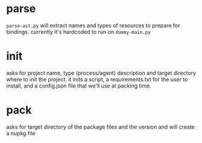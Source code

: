 # parse

`parse-ast.py` will extract names and types of resources to prepare for bindings. currently it's hardcoded to run on `dummy-main.py`

# init

asks for project name, type (process/agent) description and target directory where to init the project. it inits a script, a requirements.txt for the user to install, and a config.json file that we'll use at packing time.

# pack

asks for target directory of the package files and the version and will create a nupkg file
